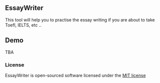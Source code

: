 ## EssayWriter

This tool will help you to practise the essay writing if you are about to take Toefl, IELTS, etc ..

## Demo
TBA

### License

EssayWriter is open-sourced software licensed under the [MIT license](http://opensource.org/licenses/MIT)
